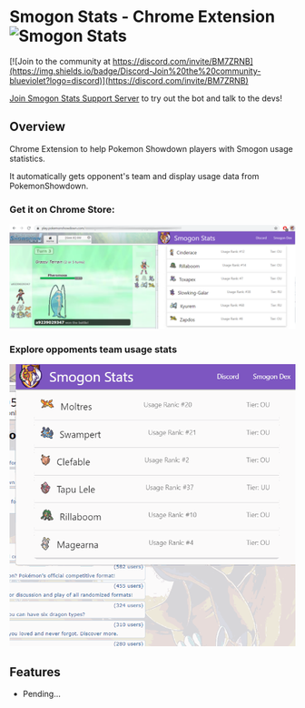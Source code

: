 # Smogon Stats - Chrome Extension ![Smogon Stats](https://cdn.discordapp.com/avatars/610945850557988894/2680da85a519a5d856e7a90cc449ef4e.png?size=64 "Smogon Stats")
[![Join to the community at https://discord.com/invite/BM7ZRNB](https://img.shields.io/badge/Discord-Join%20the%20community-blueviolet?logo=discord)](https://discord.com/invite/BM7ZRNB)

[Join Smogon Stats Support Server](https://discord.com/invite/BM7ZRNB) to try out the bot and talk to the devs!

## Overview
Chrome Extension to help Pokemon Showdown players with Smogon usage statistics.

It automatically gets opponent's team and display usage data from PokemonShowdown.

### Get it on Chrome Store:
[![Chrome Store pic](res/smogon-stats-chrome-store-pic.png)](https://chrome.google.com/webstore/detail/smogon-stats/fcgfhfnffkjocaebpeakjojffnccglfp)

### Explore oppoments team usage stats
![Demo](res/smogon-stats-chrome-demo.gif)

## Features
* Pending...

